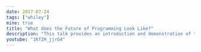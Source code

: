 ```yaml
---
date: 2017-07-24
tags: ["whiley"]
mine: true
title: "What does the Future of Programming Look Like?"
description: "This talk provides an introduction and demonstration of the Whiley programming language, and was given at Oracle Labs Brisbane in 2017."
youtube: "1KfZH_jjrG4"
---
```

